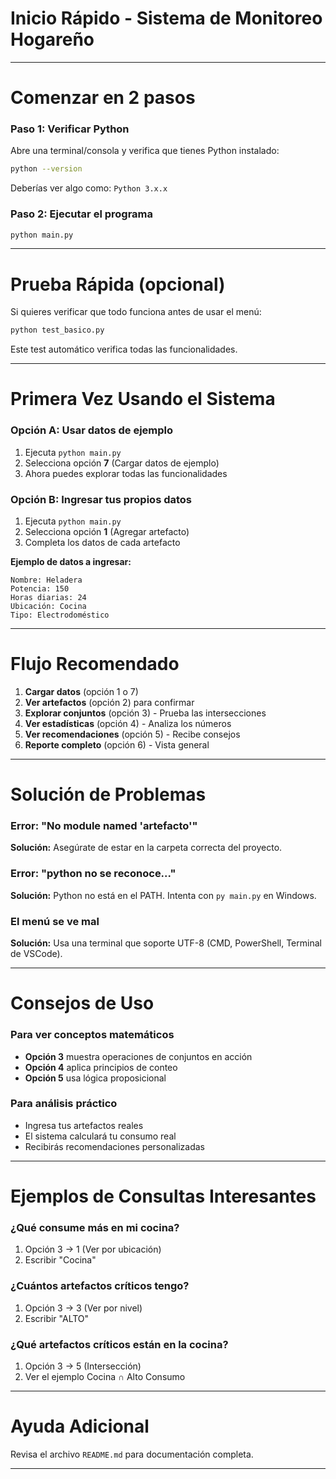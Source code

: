 # Inicio Rápido - Sistema de Monitoreo Hogareño

---

# Comenzar en 2 pasos

### Paso 1: Verificar Python

Abre una terminal/consola y verifica que tienes Python instalado:

```bash
python --version
```

Deberías ver algo como: `Python 3.x.x`

### Paso 2: Ejecutar el programa

```bash
python main.py
```

---

# Prueba Rápida (opcional)

Si quieres verificar que todo funciona antes de usar el menú:

```bash
python test_basico.py
```

Este test automático verifica todas las funcionalidades.

---

# Primera Vez Usando el Sistema

### Opción A: Usar datos de ejemplo

1. Ejecuta `python main.py`
2. Selecciona opción **7** (Cargar datos de ejemplo)
3. Ahora puedes explorar todas las funcionalidades

### Opción B: Ingresar tus propios datos

1. Ejecuta `python main.py`
2. Selecciona opción **1** (Agregar artefacto)
3. Completa los datos de cada artefacto

**Ejemplo de datos a ingresar:**

```
Nombre: Heladera
Potencia: 150
Horas diarias: 24
Ubicación: Cocina
Tipo: Electrodoméstico
```

---

# Flujo Recomendado

1. **Cargar datos** (opción 1 o 7)
2. **Ver artefactos** (opción 2) para confirmar
3. **Explorar conjuntos** (opción 3) - Prueba las intersecciones
4. **Ver estadísticas** (opción 4) - Analiza los números
5. **Ver recomendaciones** (opción 5) - Recibe consejos
6. **Reporte completo** (opción 6) - Vista general

---

# Solución de Problemas

### Error: "No module named 'artefacto'"

**Solución:** Asegúrate de estar en la carpeta correcta del proyecto.

### Error: "python no se reconoce..."

**Solución:** Python no está en el PATH. Intenta con `py main.py` en Windows.

### El menú se ve mal

**Solución:** Usa una terminal que soporte UTF-8 (CMD, PowerShell, Terminal de VSCode).

---

# Consejos de Uso

### Para ver conceptos matemáticos

- **Opción 3** muestra operaciones de conjuntos en acción
- **Opción 4** aplica principios de conteo
- **Opción 5** usa lógica proposicional

### Para análisis práctico

- Ingresa tus artefactos reales
- El sistema calculará tu consumo real
- Recibirás recomendaciones personalizadas

---

# Ejemplos de Consultas Interesantes

### ¿Qué consume más en mi cocina?

1. Opción 3 → 1 (Ver por ubicación)
2. Escribir "Cocina"

### ¿Cuántos artefactos críticos tengo?

1. Opción 3 → 3 (Ver por nivel)
2. Escribir "ALTO"

### ¿Qué artefactos críticos están en la cocina?

1. Opción 3 → 5 (Intersección)
2. Ver el ejemplo Cocina ∩ Alto Consumo

---

# Ayuda Adicional

Revisa el archivo `README.md` para documentación completa.

---
